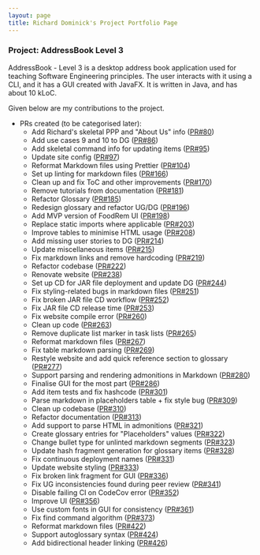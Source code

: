 ```yaml
---
layout: page
title: Richard Dominick's Project Portfolio Page
---
```


### Project: AddressBook Level 3

AddressBook - Level 3 is a desktop address book application used for teaching Software Engineering principles. The user interacts with it using a CLI, and it has a GUI created with JavaFX. It is written in Java, and has about 10 kLoC.

Given below are my contributions to the project.

* PRs created (to be categorised later):
  * Add Richard's skeletal PPP and \"About Us\" info ([PR#80](https://github.com/AY2223S1-CS2103T-W16-2/tp/pull/80))
  * Add use cases 9 and 10 to DG ([PR#86](https://github.com/AY2223S1-CS2103T-W16-2/tp/pull/86))
  * Add skeletal command info for updating items ([PR#95](https://github.com/AY2223S1-CS2103T-W16-2/tp/pull/95))
  * Update site config ([PR#97](https://github.com/AY2223S1-CS2103T-W16-2/tp/pull/97))
  * Reformat Markdown files using Prettier ([PR#104](https://github.com/AY2223S1-CS2103T-W16-2/tp/pull/104))
  * Set up linting for markdown files ([PR#166](https://github.com/AY2223S1-CS2103T-W16-2/tp/pull/166))
  * Clean up and fix ToC and other improvements ([PR#170](https://github.com/AY2223S1-CS2103T-W16-2/tp/pull/170))
  * Remove tutorials from documentation ([PR#181](https://github.com/AY2223S1-CS2103T-W16-2/tp/pull/181))
  * Refactor Glossary ([PR#185](https://github.com/AY2223S1-CS2103T-W16-2/tp/pull/185))
  * Redesign glossary and refactor UG/DG ([PR#196](https://github.com/AY2223S1-CS2103T-W16-2/tp/pull/196))
  * Add MVP version of FoodRem UI ([PR#198](https://github.com/AY2223S1-CS2103T-W16-2/tp/pull/198))
  * Replace static imports where applicable ([PR#203](https://github.com/AY2223S1-CS2103T-W16-2/tp/pull/203))
  * Improve tables to minimise HTML usage ([PR#208](https://github.com/AY2223S1-CS2103T-W16-2/tp/pull/208))
  * Add missing user stories to DG ([PR#214](https://github.com/AY2223S1-CS2103T-W16-2/tp/pull/214))
  * Update miscellaneous items ([PR#215](https://github.com/AY2223S1-CS2103T-W16-2/tp/pull/215))
  * Fix markdown links and remove hardcoding ([PR#219](https://github.com/AY2223S1-CS2103T-W16-2/tp/pull/219))
  * Refactor codebase ([PR#222](https://github.com/AY2223S1-CS2103T-W16-2/tp/pull/222))
  * Renovate website ([PR#238](https://github.com/AY2223S1-CS2103T-W16-2/tp/pull/238))
  * Set up CD for JAR file deployment and update DG ([PR#244](https://github.com/AY2223S1-CS2103T-W16-2/tp/pull/244))
  * Fix styling-related bugs in markdown files ([PR#251](https://github.com/AY2223S1-CS2103T-W16-2/tp/pull/251))
  * Fix broken JAR file CD workflow ([PR#252](https://github.com/AY2223S1-CS2103T-W16-2/tp/pull/252))
  * Fix JAR file CD release time ([PR#253](https://github.com/AY2223S1-CS2103T-W16-2/tp/pull/253))
  * Fix website compile error ([PR#260](https://github.com/AY2223S1-CS2103T-W16-2/tp/pull/260))
  * Clean up code ([PR#263](https://github.com/AY2223S1-CS2103T-W16-2/tp/pull/263))
  * Remove duplicate list marker in task lists ([PR#265](https://github.com/AY2223S1-CS2103T-W16-2/tp/pull/265))
  * Reformat markdown files ([PR#267](https://github.com/AY2223S1-CS2103T-W16-2/tp/pull/267))
  * Fix table markdown parsing ([PR#269](https://github.com/AY2223S1-CS2103T-W16-2/tp/pull/269))
  * Restyle website and add quick reference section to glossary ([PR#277](https://github.com/AY2223S1-CS2103T-W16-2/tp/pull/277))
  * Support parsing and rendering admonitions in Markdown ([PR#280](https://github.com/AY2223S1-CS2103T-W16-2/tp/pull/280))
  * Finalise GUI for the most part ([PR#286](https://github.com/AY2223S1-CS2103T-W16-2/tp/pull/286))
  * Add item tests and fix hashcode ([PR#301](https://github.com/AY2223S1-CS2103T-W16-2/tp/pull/301))
  * Parse markdown in placeholders table + fix style bug ([PR#309](https://github.com/AY2223S1-CS2103T-W16-2/tp/pull/309))
  * Clean up codebase ([PR#310](https://github.com/AY2223S1-CS2103T-W16-2/tp/pull/310))
  * Refactor documentation ([PR#313](https://github.com/AY2223S1-CS2103T-W16-2/tp/pull/313))
  * Add support to parse HTML in admonitions ([PR#321](https://github.com/AY2223S1-CS2103T-W16-2/tp/pull/321))
  * Create glossary entries for \"Placeholders\" values ([PR#322](https://github.com/AY2223S1-CS2103T-W16-2/tp/pull/322))
  * Change bullet type for unlinted markdown segments ([PR#323](https://github.com/AY2223S1-CS2103T-W16-2/tp/pull/323))
  * Update hash fragment generation for glossary items ([PR#328](https://github.com/AY2223S1-CS2103T-W16-2/tp/pull/328))
  * Fix continuous deployment names ([PR#331](https://github.com/AY2223S1-CS2103T-W16-2/tp/pull/331))
  * Update website styling ([PR#333](https://github.com/AY2223S1-CS2103T-W16-2/tp/pull/333))
  * Fix broken link fragment for GUI ([PR#336](https://github.com/AY2223S1-CS2103T-W16-2/tp/pull/336))
  * Fix UG inconsistencies found during peer review ([PR#341](https://github.com/AY2223S1-CS2103T-W16-2/tp/pull/341))
  * Disable failing CI on CodeCov error ([PR#352](https://github.com/AY2223S1-CS2103T-W16-2/tp/pull/352))
  * Improve UI ([PR#356](https://github.com/AY2223S1-CS2103T-W16-2/tp/pull/356))
  * Use custom fonts in GUI for consistency ([PR#361](https://github.com/AY2223S1-CS2103T-W16-2/tp/pull/361))
  * Fix find command algorithm ([PR#373](https://github.com/AY2223S1-CS2103T-W16-2/tp/pull/373))
  * Reformat markdown files ([PR#422](https://github.com/AY2223S1-CS2103T-W16-2/tp/pull/422))
  * Support autoglossary syntax ([PR#424](https://github.com/AY2223S1-CS2103T-W16-2/tp/pull/424))
  * Add bidirectional header linking ([PR#426](https://github.com/AY2223S1-CS2103T-W16-2/tp/pull/426))

<!-- TODO: Categorise everything -->
<!-- * **New Feature**: Added the ability to undo/redo previous commands.

  * What it does: allows the user to undo all previous commands one at a time. Preceding undo commands can be reversed by using the redo command.
  * Justification: This feature improves the product significantly because a user can make mistakes in commands and the app should provide a convenient way to rectify them.
  * Highlights: This enhancement affects existing commands and commands to be added in future. It required an in-depth analysis of design alternatives. The implementation too was challenging as it required changes to existing commands.
  * Credits: _{mention here if you reused any code/ideas from elsewhere or if a third-party library is heavily used in the feature so that a reader can make a more accurate judgement of how much effort went into the feature}_

* **New Feature**: Added a history command that allows the user to navigate to previous commands using up/down keys.

* **Code contributed**: [RepoSense link]()

* **Project management**:

  * Managed releases `v1.3` - `v1.5rc` (3 releases) on GitHub

* **Enhancements to existing features**:

  * Updated the GUI color scheme (Pull requests [\#33](), [\#34]())
  * Wrote additional tests for existing features to increase coverage from 88% to 92% (Pull requests [\#36](), [\#38]())

* **Documentation**:

  * User Guide:
    * Added documentation for the features `delete` and `find` [\#72]()
    * Did cosmetic tweaks to existing documentation of features `clear`, `exit`: [\#74]()
  * Developer Guide:
    * Added implementation details of the `delete` feature.

* **Community**:

  * PRs reviewed (with non-trivial review comments): [\#12](), [\#32](), [\#19](), [\#42]()
  * Contributed to forum discussions (examples: [1](), [2](), [3](), [4]())
  * Reported bugs and suggestions for other teams in the class (examples: [1](), [2](), [3]())
  * Some parts of the history feature I added was adopted by several other class mates ([1](), [2]())

* **Tools**:

  * Integrated a third party library (Natty) to the project ([\#42]())
  * Integrated a new Github plugin (CircleCI) to the team repo

* _{you can add/remove categories in the list above}_ -->
